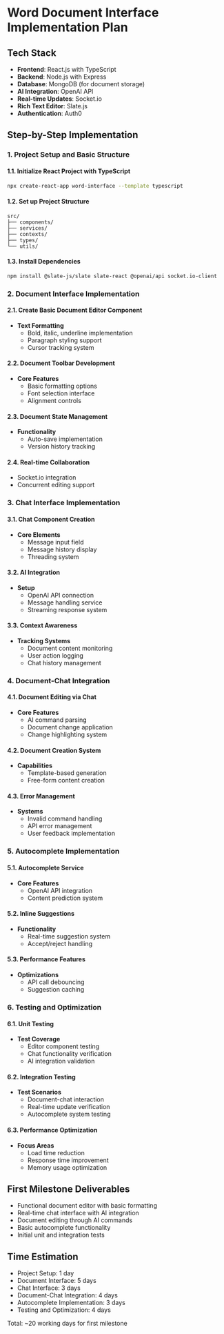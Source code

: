 # Word Document Interface Implementation Plan

## Tech Stack
- **Frontend**: React.js with TypeScript
- **Backend**: Node.js with Express
- **Database**: MongoDB (for document storage)
- **AI Integration**: OpenAI API
- **Real-time Updates**: Socket.io
- **Rich Text Editor**: Slate.js
- **Authentication**: Auth0

## Step-by-Step Implementation

### 1. Project Setup and Basic Structure

#### 1.1. Initialize React Project with TypeScript
```bash
npx create-react-app word-interface --template typescript
```

#### 1.2. Set up Project Structure
```
src/
├── components/
├── services/
├── contexts/
├── types/
└── utils/
```

#### 1.3. Install Dependencies
```bash
npm install @slate-js/slate slate-react @openai/api socket.io-client
```

### 2. Document Interface Implementation

#### 2.1. Create Basic Document Editor Component
- **Text Formatting**
  - Bold, italic, underline implementation
  - Paragraph styling support
  - Cursor tracking system

#### 2.2. Document Toolbar Development
- **Core Features**
  - Basic formatting options
  - Font selection interface
  - Alignment controls

#### 2.3. Document State Management
- **Functionality**
  - Auto-save implementation
  - Version history tracking

#### 2.4. Real-time Collaboration
- Socket.io integration
- Concurrent editing support

### 3. Chat Interface Implementation

#### 3.1. Chat Component Creation
- **Core Elements**
  - Message input field
  - Message history display
  - Threading system

#### 3.2. AI Integration
- **Setup**
  - OpenAI API connection
  - Message handling service
  - Streaming response system

#### 3.3. Context Awareness
- **Tracking Systems**
  - Document content monitoring
  - User action logging
  - Chat history management

### 4. Document-Chat Integration

#### 4.1. Document Editing via Chat
- **Core Features**
  - AI command parsing
  - Document change application
  - Change highlighting system

#### 4.2. Document Creation System
- **Capabilities**
  - Template-based generation
  - Free-form content creation

#### 4.3. Error Management
- **Systems**
  - Invalid command handling
  - API error management
  - User feedback implementation

### 5. Autocomplete Implementation

#### 5.1. Autocomplete Service
- **Core Features**
  - OpenAI API integration
  - Content prediction system

#### 5.2. Inline Suggestions
- **Functionality**
  - Real-time suggestion system
  - Accept/reject handling

#### 5.3. Performance Features
- **Optimizations**
  - API call debouncing
  - Suggestion caching

### 6. Testing and Optimization

#### 6.1. Unit Testing
- **Test Coverage**
  - Editor component testing
  - Chat functionality verification
  - AI integration validation

#### 6.2. Integration Testing
- **Test Scenarios**
  - Document-chat interaction
  - Real-time update verification
  - Autocomplete system testing

#### 6.3. Performance Optimization
- **Focus Areas**
  - Load time reduction
  - Response time improvement
  - Memory usage optimization

## First Milestone Deliverables
- Functional document editor with basic formatting
- Real-time chat interface with AI integration
- Document editing through AI commands
- Basic autocomplete functionality
- Initial unit and integration tests

## Time Estimation
- Project Setup: 1 day
- Document Interface: 5 days
- Chat Interface: 3 days
- Document-Chat Integration: 4 days
- Autocomplete Implementation: 3 days
- Testing and Optimization: 4 days

Total: ~20 working days for first milestone
